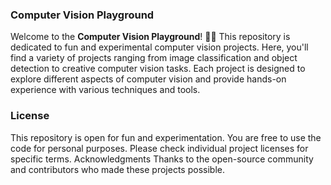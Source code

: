 ### Computer Vision Playground

Welcome to the **Computer Vision Playground**! 🎨🚀
This repository is dedicated to fun and experimental computer vision projects. Here, you'll find a variety of projects ranging from image classification and object detection to creative computer vision tasks. Each project is designed to explore different aspects of computer vision and provide hands-on experience with various techniques and tools.

### License
This repository is open for fun and experimentation. You are free to use the code for personal purposes. Please check individual project licenses for specific terms.
Acknowledgments
Thanks to the open-source community and contributors who made these projects possible.
